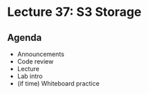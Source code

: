 # Lecture 37: S3 Storage

## Agenda

- Announcements
- Code review
- Lecture
- Lab intro
- (if time) Whiteboard practice
